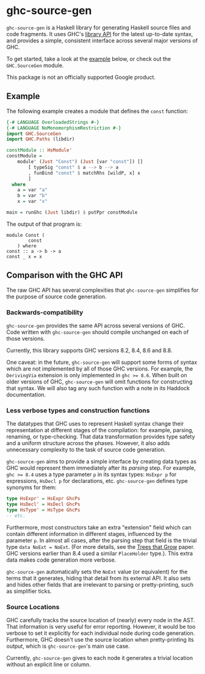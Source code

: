 # ghc-source-gen

`ghc-source-gen` is a Haskell library for generating Haskell source files and
code fragments.  It uses GHC's [library API] for the latest up-to-date syntax, and
provides a simple, consistent interface across several major versions of GHC.

To get started, take a look at the [example](#example) below, or check out the
`GHC.SourceGen` module.

This package is not an officially supported Google product.

[library API]: https://hackage.haskell.org/package/ghc

## Example

The following example creates a module that defines the
`const` function:

```haskell
{-# LANGUAGE OverloadedStrings #-}
{-# LANGUAGE NoMonomorphismRestriction #-}
import GHC.SourceGen
import GHC.Paths (libdir)

constModule :: HsModule'
constModule =
    module' (Just "Const") (Just [var "const"]) []
        [ typeSig "const" $ a --> b --> a
        , funBind "const" $ matchRhs [wildP, x] x
        ]
  where
    a = var "a"
    b = var "b"
    x = var "x"

main = runGhc (Just libdir) $ putPpr constModule
```

The output of that program is:

```
module Const (
        const
    ) where
const :: a -> b -> a
const _ x = x
```

## Comparison with the GHC API

The raw GHC API has several complexities that `ghc-source-gen` simplifies for the
purpose of source code generation.

### Backwards-compatibility
`ghc-source-gen` provides the same API across several versions of GHC.  Code written
with `ghc-source-gen` should compile unchanged on each of those versions.

Currently, this library supports GHC versions 8.2, 8.4, 8.6 and 8.8.

One caveat: in the future, `ghc-source-gen` will support some forms of syntax
which are not implemented by all of those GHC versions.  For example, the
`DerivingVia` extension is only implemented in `ghc >= 8.6`.  When built on
older versions of GHC, `ghc-source-gen` will omit functions for constructing
that syntax.  We will also tag any such function with a note in its Haddock
documentation.

### Less verbose types and construction functions

The datatypes that GHC uses to represent Haskell syntax change their
representation at different stages of the compilation: for example, parsing,
renaming, or type-checking.  That data transformation provides type safety and
a uniform structure across the phases.  However, it also adds unnecessary
complexity to the task of source code generation.

`ghc-source-gen` aims to provide a simple interface by creating data types as
GHC would represent them immediately after its *parsing* step.  For example,
`ghc >= 8.4` uses a type parameter `p` in its syntax types: `HsExpr p` for
expressions, `HsDecl p` for declarations, etc.  `ghc-source-gen` defines type
synonyms for them:

```haskell
type HsExpr' = HsExpr GhcPs
type HsDecl' = HsDecl GhcPs
type HsType' = HsType GhcPs
-- etc.
```

Furthermore, most constructors take an extra "extension" field which can
contain different information in different stages, influenced by the parameter
`p`.  In almost all cases, after the parsing step that field is the
trivial type `data NoExt = NoExt`.  (For more details, see the [Trees that
Grow] paper. GHC versions earlier than 8.4 used a similar `PlaceHolder` type.).
This extra data makes code generation more verbose.

`ghc-source-gen` automatically sets the `NoExt` value (or equivalent) for the
terms that it generates, hiding that detail from its external API.  It also
sets and hides other fields that are irrelevant to parsing or pretty-printing,
such as simplifier ticks.

[Trees that Grow]: https://gitlab.haskell.org/ghc/ghc/wikis/implementing-trees-that-grow

### Source Locations
GHC carefully tracks the source location of (nearly) every node in the AST.
That information is very useful for error reporting.  However, it would be too
verbose to set it explicitly for each individual node during code generation.
Furthermore, GHC doesn't use the source location when pretty-printing its
output, which is `ghc-source-gen`'s main use case.

Currently, `ghc-source-gen` gives to each node it generates a trivial location
without an explicit line or column.
